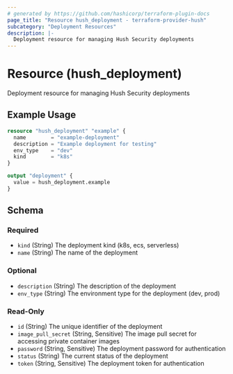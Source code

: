 ```yaml
---
# generated by https://github.com/hashicorp/terraform-plugin-docs
page_title: "Resource hush_deployment - terraform-provider-hush"
subcategory: "Deployment Resources"
description: |-
  Deployment resource for managing Hush Security deployments
---
```


# Resource (hush_deployment)

Deployment resource for managing Hush Security deployments

## Example Usage

```terraform
resource "hush_deployment" "example" {
  name        = "example-deployment"
  description = "Example deployment for testing"
  env_type    = "dev"
  kind        = "k8s"
}

output "deployment" {
  value = hush_deployment.example
}
```

<!-- schema generated by tfplugindocs -->
## Schema

### Required

- `kind` (String) The deployment kind (k8s, ecs, serverless)
- `name` (String) The name of the deployment

### Optional

- `description` (String) The description of the deployment
- `env_type` (String) The environment type for the deployment (dev, prod)

### Read-Only

- `id` (String) The unique identifier of the deployment
- `image_pull_secret` (String, Sensitive) The image pull secret for accessing private container images
- `password` (String, Sensitive) The deployment password for authentication
- `status` (String) The current status of the deployment
- `token` (String, Sensitive) The deployment token for authentication
